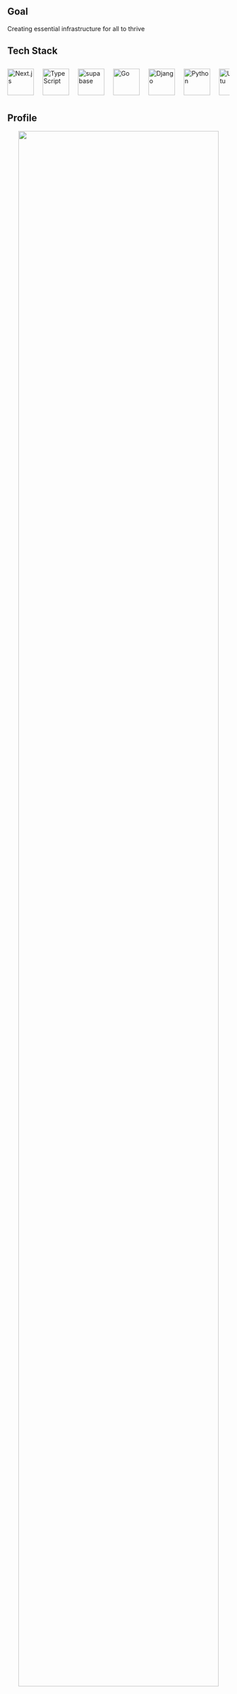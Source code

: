 ## Goal
Creating essential infrastructure for all to thrive

## Tech Stack
<div style="display: flex; overflow-x: auto; gap: 20px; padding: 10px 0;">            
  <img src="https://cdn.jsdelivr.net/gh/devicons/devicon@latest/icons/nextjs/nextjs-original.svg" height="60" alt="Next.js">
  <img src="https://cdn.jsdelivr.net/gh/devicons/devicon@latest/icons/typescript/typescript-original.svg" height="60" alt="TypeScript">
  <img src="https://cdn.jsdelivr.net/gh/devicons/devicon@latest/icons/supabase/supabase-original.svg" height="60" alt="supabase">
  <img src="https://cdn.jsdelivr.net/gh/devicons/devicon@latest/icons/go/go-original-wordmark.svg" height="60" alt="Go">
  <img src="https://cdn.jsdelivr.net/gh/devicons/devicon@latest/icons/django/django-plain-wordmark.svg" height="60" alt="Django">
  <img src="https://cdn.jsdelivr.net/gh/devicons/devicon@latest/icons/python/python-original.svg" height="60" alt="Python">
  <img src="https://cdn.jsdelivr.net/gh/devicons/devicon@latest/icons/ubuntu/ubuntu-original.svg" height="60" alt="Ubuntu">        
</div>

## Profile
<p align="center">
 <img src="https://github.com/user-attachments/assets/ea07ffda-d0b8-4fdb-9948-2f7b012a8e1d" width="95%">
</p>

## Snake
![](https://raw.githubusercontent.com/hochu-shunsuke/hochu-shunsuke/output/github-contribution-grid-snake.svg)
